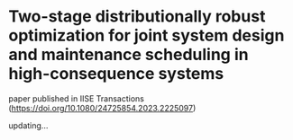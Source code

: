 # Two-stage distributionally robust optimization for joint system design and maintenance scheduling in high-consequence systems

paper published in IISE Transactions (https://doi.org/10.1080/24725854.2023.2225097)

updating...
